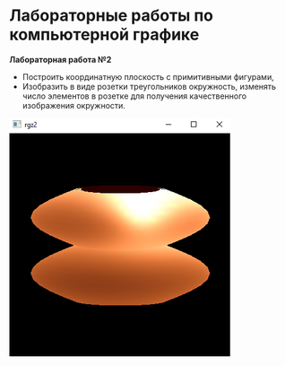# Лабораторные работы по компьютерной графике

**Лабораторная работа №2**
- Построить координатную плоскость с примитивными фигурами,
- Изобразить в виде розетки треугольников окружность, изменять число элементов в розетке для получения качественного изображения окружности.

[![](https://github.com/voltara13/opengl/blob/lw2/scr1.png)](https://github.com/voltara13/opengl/blob/lw2/scr1.png)
